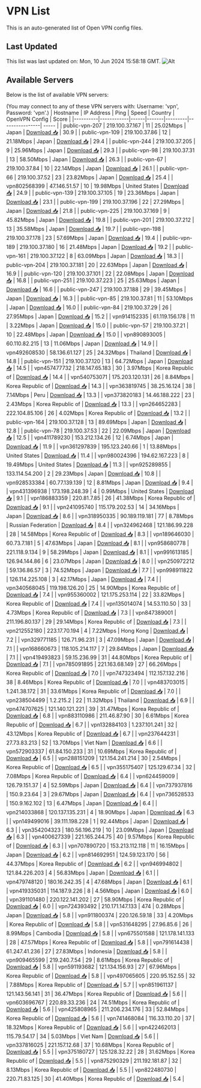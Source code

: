 # VPN List

This is an auto-generated list of Open VPN config files.

## Last Updated

This list was last updated on: Mon, 10 Jun 2024 15:58:18 GMT.
![Alt](https://repobeats.axiom.co/api/embed/186b98318ef1479477931607c1ad7d823f12451f.svg "Repobeats analytics image")

## Available Servers

Below is the list of available VPN servers:

(You may connect to any of these VPN servers with: Username: 'vpn', Password: 'vpn'.)
| Hostname | IP Address | Ping | Speed | Country | OpenVPN Config | Score |
|----------|------------|------|-------|---------|----------------| ----- |
| public-vpn-207 | 219.100.37.167 | 11 | 25.02Mbps | Japan | [Download 📥](./configs/server_0_JP.ovpn) | 30.9 |
| public-vpn-109 | 219.100.37.86 | 12 | 21.18Mbps | Japan | [Download 📥](./configs/server_1_JP.ovpn) | 29.4 |
| public-vpn-244 | 219.100.37.205 | 9 | 25.96Mbps | Japan | [Download 📥](./configs/server_2_JP.ovpn) | 29.3 |
| public-vpn-98 | 219.100.37.31 | 13 | 58.50Mbps | Japan | [Download 📥](./configs/server_3_JP.ovpn) | 26.3 |
| public-vpn-67 | 219.100.37.84 | 10 | 22.14Mbps | Japan | [Download 📥](./configs/server_4_JP.ovpn) | 26.1 |
| public-vpn-66 | 219.100.37.52 | 23 | 23.82Mbps | Japan | [Download 📥](./configs/server_5_JP.ovpn) | 25.4 |
| vpn802568399 | 47.146.51.57 | 10 | 19.98Mbps | United States | [Download 📥](./configs/server_6_US.ovpn) | 24.9 |
| public-vpn-139 | 219.100.37.105 | 19 | 23.36Mbps | Japan | [Download 📥](./configs/server_7_JP.ovpn) | 23.1 |
| public-vpn-199 | 219.100.37.196 | 22 | 27.29Mbps | Japan | [Download 📥](./configs/server_8_JP.ovpn) | 21.8 |
| public-vpn-225 | 219.100.37.169 | 9 | 45.82Mbps | Japan | [Download 📥](./configs/server_9_JP.ovpn) | 19.8 |
| public-vpn-201 | 219.100.37.212 | 13 | 35.58Mbps | Japan | [Download 📥](./configs/server_10_JP.ovpn) | 19.7 |
| public-vpn-198 | 219.100.37.178 | 23 | 57.69Mbps | Japan | [Download 📥](./configs/server_11_JP.ovpn) | 19.4 |
| public-vpn-189 | 219.100.37.180 | 16 | 21.48Mbps | Japan | [Download 📥](./configs/server_12_JP.ovpn) | 19.2 |
| public-vpn-161 | 219.100.37.122 | 8 | 63.09Mbps | Japan | [Download 📥](./configs/server_13_JP.ovpn) | 18.3 |
| public-vpn-204 | 219.100.37.181 | 20 | 22.63Mbps | Japan | [Download 📥](./configs/server_14_JP.ovpn) | 16.9 |
| public-vpn-120 | 219.100.37.101 | 22 | 22.08Mbps | Japan | [Download 📥](./configs/server_15_JP.ovpn) | 16.8 |
| public-vpn-251 | 219.100.37.223 | 25 | 25.63Mbps | Japan | [Download 📥](./configs/server_16_JP.ovpn) | 16.6 |
| public-vpn-247 | 219.100.37.188 | 29 | 39.45Mbps | Japan | [Download 📥](./configs/server_17_JP.ovpn) | 16.3 |
| public-vpn-85 | 219.100.37.81 | 11 | 53.10Mbps | Japan | [Download 📥](./configs/server_18_JP.ovpn) | 16.0 |
| public-vpn-84 | 219.100.37.29 | 26 | 27.95Mbps | Japan | [Download 📥](./configs/server_19_JP.ovpn) | 15.2 |
| vpn914152335 | 61.119.156.178 | 11 | 3.22Mbps | Japan | [Download 📥](./configs/server_20_JP.ovpn) | 15.0 |
| public-vpn-57 | 219.100.37.21 | 10 | 22.48Mbps | Japan | [Download 📥](./configs/server_21_JP.ovpn) | 15.0 |
| vpn890893005 | 60.110.82.215 | 13 | 11.06Mbps | Japan | [Download 📥](./configs/server_22_JP.ovpn) | 14.9 |
| vpn492608530 | 58.136.61.127 | 25 | 24.32Mbps | Thailand | [Download 📥](./configs/server_23_TH.ovpn) | 14.8 |
| public-vpn-151 | 219.100.37.120 | 13 | 64.72Mbps | Japan | [Download 📥](./configs/server_24_JP.ovpn) | 14.5 |
| vpn457477732 | 218.147.65.183 | 30 | 3.97Mbps | Korea Republic of | [Download 📥](./configs/server_25_KR.ovpn) | 14.4 |
| vpn540753071 | 175.203.120.131 | 26 | 8.84Mbps | Korea Republic of | [Download 📥](./configs/server_26_KR.ovpn) | 14.3 |
| vpn363819745 | 38.25.16.124 | 38 | 7.14Mbps | Peru | [Download 📥](./configs/server_27_PE.ovpn) | 13.3 |
| vpn373820183 | 14.46.188.222 | 23 | 2.43Mbps | Korea Republic of | [Download 📥](./configs/server_28_KR.ovpn) | 13.3 |
| vpn264652283 | 222.104.85.106 | 26 | 4.02Mbps | Korea Republic of | [Download 📥](./configs/server_29_KR.ovpn) | 13.2 |
| public-vpn-164 | 219.100.37.128 | 13 | 89.69Mbps | Japan | [Download 📥](./configs/server_30_JP.ovpn) | 12.8 |
| public-vpn-78 | 219.100.37.53 | 22 | 22.09Mbps | Japan | [Download 📥](./configs/server_31_JP.ovpn) | 12.5 |
| vpn411789230 | 153.212.134.26 | 12 | 6.74Mbps | Japan | [Download 📥](./configs/server_32_JP.ovpn) | 11.9 |
| vpn361297839 | 195.123.240.66 | 1 | 13.88Mbps | United States | [Download 📥](./configs/server_33_US.ovpn) | 11.4 |
| vpn980024396 | 194.62.167.223 | 8 | 19.49Mbps | United States | [Download 📥](./configs/server_34_US.ovpn) | 11.3 |
| vpn925289855 | 133.114.54.200 | 2 | 29.23Mbps | Japan | [Download 📥](./configs/server_35_JP.ovpn) | 10.8 |
| vpn928533384 | 60.77.139.139 | 12 | 8.81Mbps | Japan | [Download 📥](./configs/server_36_JP.ovpn) | 9.4 |
| vpn431396938 | 173.198.248.39 | 4 | 0.99Mbps | United States | [Download 📥](./configs/server_37_US.ovpn) | 9.1 |
| vpn186883359 | 220.81.7.85 | 26 | 41.38Mbps | Korea Republic of | [Download 📥](./configs/server_38_KR.ovpn) | 9.1 |
| vpn241095740 | 115.179.202.53 | 14 | 34.16Mbps | Japan | [Download 📥](./configs/server_39_JP.ovpn) | 8.6 |
| vpn318950335 | 90.189.119.181 | 77 | 8.78Mbps | Russian Federation | [Download 📥](./configs/server_40_RU.ovpn) | 8.4 |
| vpn324962468 | 121.186.99.228 | 28 | 14.58Mbps | Korea Republic of | [Download 📥](./configs/server_41_KR.ovpn) | 8.3 |
| vpn189646030 | 60.73.7.181 | 5 | 47.63Mbps | Japan | [Download 📥](./configs/server_42_JP.ovpn) | 8.1 |
| vpn958680778 | 221.118.9.134 | 9 | 58.29Mbps | Japan | [Download 📥](./configs/server_43_JP.ovpn) | 8.1 |
| vpn991613185 | 126.94.144.86 | 6 | 23.07Mbps | Japan | [Download 📥](./configs/server_44_JP.ovpn) | 8.0 |
| vpn250972212 | 59.136.86.57 | 3 | 74.52Mbps | Japan | [Download 📥](./configs/server_45_JP.ovpn) | 7.7 |
| vpn998911822 | 126.114.225.108 | 3 | 42.17Mbps | Japan | [Download 📥](./configs/server_46_JP.ovpn) | 7.4 |
| vpn340568045 | 119.198.126.20 | 25 | 14.90Mbps | Korea Republic of | [Download 📥](./configs/server_47_KR.ovpn) | 7.4 |
| vpn955360002 | 121.175.253.114 | 22 | 33.82Mbps | Korea Republic of | [Download 📥](./configs/server_48_KR.ovpn) | 7.4 |
| vpn135014074 | 14.53.110.50 | 33 | 4.73Mbps | Korea Republic of | [Download 📥](./configs/server_49_KR.ovpn) | 7.3 |
| vpn847389001 | 211.196.80.137 | 29 | 29.14Mbps | Korea Republic of | [Download 📥](./configs/server_50_KR.ovpn) | 7.3 |
| vpn212552180 | 223.17.70.194 | 4 | 7.22Mbps | Hong Kong | [Download 📥](./configs/server_51_HK.ovpn) | 7.2 |
| vpn329771185 | 126.71.96.231 | 3 | 47.09Mbps | Japan | [Download 📥](./configs/server_52_JP.ovpn) | 7.1 |
| vpn168660673 | 118.105.214.117 | 7 | 29.84Mbps | Japan | [Download 📥](./configs/server_53_JP.ovpn) | 7.1 |
| vpn419493823 | 59.15.236.99 | 31 | 44.80Mbps | Korea Republic of | [Download 📥](./configs/server_54_KR.ovpn) | 7.1 |
| vpn785091895 | 221.163.68.149 | 27 | 66.26Mbps | Korea Republic of | [Download 📥](./configs/server_55_KR.ovpn) | 7.0 |
| vpn747323494 | 112.157.132.216 | 38 | 8.46Mbps | Korea Republic of | [Download 📥](./configs/server_56_KR.ovpn) | 7.0 |
| vpn483703015 | 1.241.38.172 | 31 | 33.61Mbps | Korea Republic of | [Download 📥](./configs/server_57_KR.ovpn) | 7.0 |
| vpn238504499 | 1.2.215.2 | 22 | 11.32Mbps | Thailand | [Download 📥](./configs/server_58_TH.ovpn) | 6.9 |
| vpn474707625 | 121.140.121.221 | 39 | 31.47Mbps | Korea Republic of | [Download 📥](./configs/server_59_KR.ovpn) | 6.8 |
| vpn883110986 | 211.46.87.90 | 30 | 6.61Mbps | Korea Republic of | [Download 📥](./configs/server_60_KR.ovpn) | 6.7 |
| vpn132884103 | 1.237.101.241 | 32 | 43.12Mbps | Korea Republic of | [Download 📥](./configs/server_61_KR.ovpn) | 6.7 |
| vpn237644231 | 27.73.83.213 | 52 | 13.70Mbps | Viet Nam | [Download 📥](./configs/server_62_VN.ovpn) | 6.6 |
| vpn572903337 | 61.84.150.233 | 31 | 10.69Mbps | Korea Republic of | [Download 📥](./configs/server_63_KR.ovpn) | 6.5 |
| vpn288151209 | 121.154.241.214 | 30 | 2.54Mbps | Korea Republic of | [Download 📥](./configs/server_64_KR.ovpn) | 6.5 |
| vpn355175407 | 125.129.67.34 | 32 | 7.08Mbps | Korea Republic of | [Download 📥](./configs/server_65_KR.ovpn) | 6.4 |
| vpn624459009 | 126.79.151.37 | 4 | 52.59Mbps | Japan | [Download 📥](./configs/server_66_JP.ovpn) | 6.4 |
| vpn737937816 | 150.9.23.64 | 3 | 29.67Mbps | Japan | [Download 📥](./configs/server_67_JP.ovpn) | 6.4 |
| vpn736528533 | 150.9.162.102 | 13 | 6.47Mbps | Japan | [Download 📥](./configs/server_68_JP.ovpn) | 6.4 |
| vpn214033868 | 120.137.135.231 | 4 | 18.90Mbps | Japan | [Download 📥](./configs/server_69_JP.ovpn) | 6.3 |
| vpn149499016 | 39.111.198.228 | 1 | 92.44Mbps | Japan | [Download 📥](./configs/server_70_JP.ovpn) | 6.3 |
| vpn354204323 | 180.56.196.219 | 10 | 23.09Mbps | Japan | [Download 📥](./configs/server_71_JP.ovpn) | 6.3 |
| vpn400627339 | 221.165.244.75 | 40 | 9.57Mbps | Korea Republic of | [Download 📥](./configs/server_72_KR.ovpn) | 6.3 |
| vpn707890720 | 153.213.112.118 | 11 | 16.15Mbps | Japan | [Download 📥](./configs/server_73_JP.ovpn) | 6.2 |
| vpn814692951 | 124.59.123.170 | 56 | 44.37Mbps | Korea Republic of | [Download 📥](./configs/server_74_KR.ovpn) | 6.2 |
| vpn946994802 | 121.84.226.203 | 4 | 56.83Mbps | Japan | [Download 📥](./configs/server_75_JP.ovpn) | 6.1 |
| vpn479748120 | 180.16.242.35 | 4 | 47.68Mbps | Japan | [Download 📥](./configs/server_76_JP.ovpn) | 6.1 |
| vpn419335031 | 114.187.9.226 | 8 | 4.56Mbps | Japan | [Download 📥](./configs/server_77_JP.ovpn) | 6.0 |
| vpn391101480 | 220.122.141.202 | 27 | 58.90Mbps | Korea Republic of | [Download 📥](./configs/server_78_KR.ovpn) | 6.0 |
| vpn724393492 | 210.171.147.133 | 474 | 0.28Mbps | Japan | [Download 📥](./configs/server_79_JP.ovpn) | 5.8 |
| vpn911800374 | 220.126.59.18 | 33 | 4.20Mbps | Korea Republic of | [Download 📥](./configs/server_80_KR.ovpn) | 5.8 |
| vpn531648295 | 27.96.85.6 | 26 | 8.99Mbps | Cambodia | [Download 📥](./configs/server_81_KH.ovpn) | 5.8 |
| vpn675501588 | 121.178.141.133 | 28 | 47.57Mbps | Korea Republic of | [Download 📥](./configs/server_82_KR.ovpn) | 5.8 |
| vpn791614438 | 61.247.41.236 | 27 | 27.83Mbps | Indonesia | [Download 📥](./configs/server_83_ID.ovpn) | 5.8 |
| vpn909465599 | 219.240.7.54 | 29 | 8.61Mbps | Korea Republic of | [Download 📥](./configs/server_84_KR.ovpn) | 5.8 |
| vpn591193682 | 121.134.156.93 | 27 | 67.96Mbps | Korea Republic of | [Download 📥](./configs/server_85_KR.ovpn) | 5.8 |
| vpn497065605 | 220.95.152.55 | 32 | 7.88Mbps | Korea Republic of | [Download 📥](./configs/server_86_KR.ovpn) | 5.7 |
| vpn851961137 | 121.143.56.141 | 31 | 36.47Mbps | Korea Republic of | [Download 📥](./configs/server_87_KR.ovpn) | 5.6 |
| vpn603696767 | 220.89.33.236 | 24 | 74.51Mbps | Korea Republic of | [Download 📥](./configs/server_88_KR.ovpn) | 5.6 |
| vpn425808965 | 211.206.234.176 | 33 | 52.84Mbps | Korea Republic of | [Download 📥](./configs/server_89_KR.ovpn) | 5.6 |
| vpn741468084 | 116.33.110.20 | 37 | 18.32Mbps | Korea Republic of | [Download 📥](./configs/server_90_KR.ovpn) | 5.6 |
| vpn422462013 | 115.79.54.17 | 34 | 5.03Mbps | Viet Nam | [Download 📥](./configs/server_91_VN.ovpn) | 5.6 |
| vpn337816025 | 221.157.12.68 | 37 | 10.68Mbps | Korea Republic of | [Download 📥](./configs/server_92_KR.ovpn) | 5.5 |
| vpn375180727 | 125.128.32.22 | 28 | 31.62Mbps | Korea Republic of | [Download 📥](./configs/server_93_KR.ovpn) | 5.5 |
| vpn875290329 | 211.192.181.87 | 32 | 8.13Mbps | Korea Republic of | [Download 📥](./configs/server_94_KR.ovpn) | 5.5 |
| vpn822480730 | 220.71.83.125 | 30 | 41.40Mbps | Korea Republic of | [Download 📥](./configs/server_95_KR.ovpn) | 5.4 |
